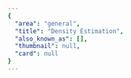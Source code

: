 ```yaml
---
{
  "area": "general",
  "title": "Density Estimation",
  "also_known_as": [],
  "thumbnail": null,
  "card": null
}
---
```


